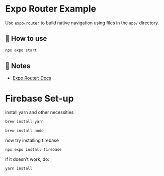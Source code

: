 # Expo Router Example

Use [`expo-router`](https://docs.expo.dev/router/introduction/) to build native navigation using files in the `app/` directory.

## 🚀 How to use

```sh
npx expo start
```

## 📝 Notes

- [Expo Router: Docs](https://docs.expo.dev/router/introduction/)

# Firebase Set-up

install yarn and other necessities
```sh
brew install yarn 
```
```sh
brew install node
```

now try installing firebase
```sh
npx expo install firebase
```
if it doesn't work, do:
```sh
yarn install 
```
